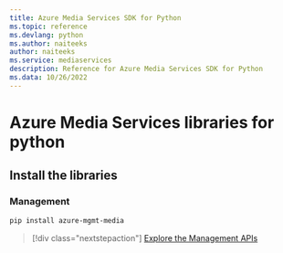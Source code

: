```yaml
---
title: Azure Media Services SDK for Python
ms.topic: reference
ms.devlang: python
ms.author: naiteeks
author: naiteeks
ms.service: mediaservices
description: Reference for Azure Media Services SDK for Python
ms.data: 10/26/2022
---
```

# Azure Media Services libraries for python

## Install the libraries


### Management

```bash
pip install azure-mgmt-media
```
> [!div class="nextstepaction"]
> [Explore the Management APIs](/python/api/overview/azure/mediaservices/management)